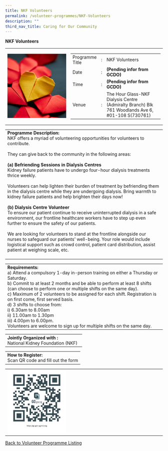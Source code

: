```yaml
---
title: NKF Volunteers
permalink: /volunteer-programmes/NKF-Volunteers
description: ""
third_nav_title: Caring for Our Community
---
```

**NKF Volunteers**

<table border="0" width="100%">
	<tr>
		<td width="40%">
			<img src="/images/Volunteering%20Initiatives%20@NKF.png" style="width=200px;height=auto;"/>
		</td>
		<td width="60%">
			<table border="0" width="100%">
				<tr>
					<td width="20%">
						Programme Title
					</td>
					<td width="5%">
						:
					</td>
					<td  width="75%">
						NKF Volunteers
					</td>
				</tr>
				<tr>
					<td width="20%">
						Date
					</td>
					<td width="5%">
						:
					</td>
					<td  width="75%">
						<b>(Pending infor from GCDO)</b>
					</td>
				</tr>
				<tr>
					<td width="20%">
						Time
					</td>
					<td width="5%">
						:
					</td>
					<td  width="75%">
						<b>(Pending infor from GCDO)</b><br>
					</td>
				</tr>
				<tr>
					<td width="20%">
						Venue
					</td>
					<td width="5%">
						:
					</td>
					<td  width="75%">
						The Hour Glass-NKF Dialysis Centre (Admiralty Branch) Blk 761 Woodlands Ave 6, #01-108 S(730761)
					</td>
				</tr>
			</table>
		</td>
	</tr>
</table>

<table border="0" width="100%">
	<tr>
		<td>
			<b>Programme Description:</b><br>
			NKF offers a myriad of volunteering opportunities for volunteers to contribute.<br><br>They can give back to the community in the following areas:<br>
<br><b>       
(a) Befriending Sessions in Dialysis Centres</b><br>
Kidney failure patients have to undergo four-hour dialysis treatments thrice weekly.<br>
			<br>Volunteers can help lighten their burden of treatment by befriending them in the dialysis centre while they are undergoing dialysis. Bring warmth to kidney failure patients and help brighten their days now!<br>
<br><b>(b) Dialysis Centre Volunteer </b><br>
         To ensure our patient continue to receive uninterrupted dialysis in a  safe environment, our frontline healthcare workers have to step up even  further to ensure the safety of our patients. <br><br>We are looking for volunteers to stand at the frontline alongside our nurses to safeguard our patients' well-being. Your role would include logistical support such as crowd control, patient card distribution, assist patient at weighing scale, etc.<br><br><b>
		</td>
	</tr>
</table>

<table border="0" width="100%">
	<tr>
		<td>
			<b>Requirements:</b><br>
			a) Attend a compulsory 1-day in-person training on either a Thursday or Saturday.<br>
b)	Commit to at least 2 months and be able to perform at least 8 shifts (can choose to perform one or multiple shifts on the same day).<br>c)	Maximum of 2 volunteers to be assigned for each shift. Registration is on first come, first served basis.
<br>d)	3 shifts to choose from: <br>i) 6.30am to 8.00am <br>ii) 11.00am to 1.30pm <br>iii) 4.00pm to 6.00pm. <br>Volunteers are welcome to sign up for multiple shifts on the same day. 
		</td>
	</tr>
</table>

<table border="0" width="100%">
	<tr>
		<td>
			<b>Jointly Organized with :</b><br> National Kidney Foundation (NKF)
			&nbsp;
		</td>
	</tr>
</table>

<table border="0" width="100%">
	<tr>
		<td>
			<b>How to Register:</b><br>
			Scan QR code and fill out the form<br>
		</td>
	</tr>
</table>

<table border="0" width="100%">
	<tr>
		<td width="40%">
			<img src="/images/NKF%20Volunteers-QR.png" style="width=200px;height=auto;"/>
		</td>
		<td>
			&nbsp;
		</td>
	</tr>
	</table>
	
<a href="/volunteer-programmes/Programmes">
	Back to Volunteer Programme Listing
	</a>
